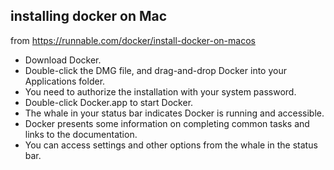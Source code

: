 ## installing docker on Mac

from https://runnable.com/docker/install-docker-on-macos

- Download Docker.
- Double-click the DMG file, and drag-and-drop Docker into your Applications folder.
- You need to authorize the installation with your system password.
- Double-click Docker.app to start Docker.
- The whale in your status bar indicates Docker is running and accessible.
- Docker presents some information on completing common tasks and links to the documentation.
- You can access settings and other options from the whale in the status bar. 

